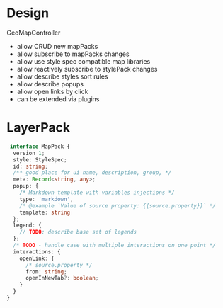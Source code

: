 # Design

GeoMapController

- allow CRUD new mapPacks
- allow subscribe to mapPacks changes
- allow use style spec compatible map libraries
- allow reactively subscribe to stylePack changes
- allow describe styles sort rules
- allow describe popups
- allow open links by click
- can be extended via plugins

# LayerPack

```ts
 interface MapPack {
  version 1;
  style: StyleSpec;
  id: string;
  /** good place for ui name, description, group, */
  meta: Record<string, any>;
  popup: {
    /* Markdown template with variables injections */
    type: 'markdown',
    /* @example `Value of source property: {{source.property}}` */
    template: string
  };
  legend: {
    // TODO: describe base set of legends
  };
  /* TODO - handle case with multiple interactions on one point */
  interactions: {
    openLink: {
      /* source.property */
      from: string;
      openInNewTab?: boolean;
    }
  }
}

```
